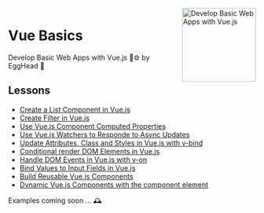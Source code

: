 
<img src="https://d2eip9sf3oo6c2.cloudfront.net/series/square_covers/000/000/083/full/EGH_VueJS_Final.png?1496436538" alt="Develop Basic Web Apps with Vue.js" width="150" align="right"/>

# Vue Basics

Develop Basic Web Apps with Vue.js 🔨⚙️  by EggHead 🍳

## Lessons

- [Create a List Component in Vue.js](https://github.com/Villanuevand/vue-basics/blob/master/lessons/01-basic-component.md)
- [Create Filter in Vue.js](#)
- [Use Vue.js Component Computed Properties](#)
- [Use Vue.js Watchers to Responde to Async Updates](#)
- [Update Attributes, Class and Styles in Vue.js with v-bind](#)
- [Conditional render DOM Elements in Vue.js](#)
- [Handle DOM Events in Vue.js with v-on](#)
- [Bind Values to Input Fields in Vue.js](#)
- [Build Reusable Vue.js Components](#)
- [Dynamic Vue.js Components with the component element](#)


Examples coming soon ... 🕰️
